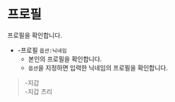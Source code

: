 # 프로필

프로필을 확인합니다.

- -프로필 `옵션:닉네임`
  - 본인의 프로필을 확인합니다.
  - `옵션`을 지정하면 입력한 닉네임의 프로필을 확인합니다.

> -지갑 \
> -지갑 츠리